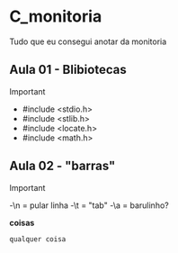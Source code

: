 # C_monitoria

 Tudo que eu consegui anotar da monitoria 

## Aula 01 - Blibiotecas 
 >[!IMPORTANT]
>- #include <stdio.h>
>- #include <stlib.h>
>- #include <locate.h>
>- #include <math.h>

## Aula 02 - "barras"
  >[!IMPORTANT]
>-\n = pular linha
>-\t = "tab"
>-\a = barulinho?

**coisas**
```ruby
qualquer coisa
```
